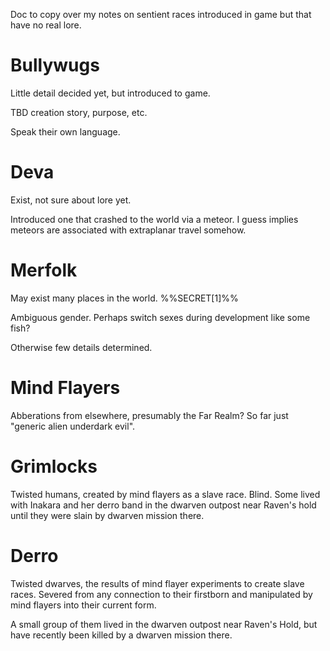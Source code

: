 Doc to copy over my notes on sentient races introduced in game but that have no real lore.

# Bullywugs
Little detail decided yet, but introduced to game.

TBD creation story, purpose, etc.

Speak their own language.

# Deva
Exist, not sure about lore yet.

Introduced one that crashed to the world via a meteor. I guess implies meteors are associated with extraplanar travel somehow.

# Merfolk
May exist many places in the world. %%SECRET[1]%%

Ambiguous gender. Perhaps switch sexes during development like some fish?

Otherwise few details determined.

# Mind Flayers
Abberations from elsewhere, presumably the Far Realm? So far just "generic alien underdark evil".

# Grimlocks
Twisted humans, created by mind flayers as a slave race. Blind. Some lived with Inakara and her derro band in the dwarven outpost near Raven's hold until they were slain by dwarven mission there.

# Derro
Twisted dwarves, the results of mind flayer experiments to create slave races. Severed from any connection to their firstborn and manipulated by mind flayers into their current form.

A small group of them lived in the dwarven outpost near Raven's Hold, but have recently been killed by a dwarven mission there.